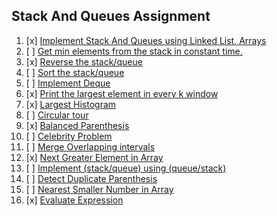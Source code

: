 ## Stack And Queues Assignment

01. [x]   [Implement Stack And Queues using Linked List, Arrays](https://github.com/R-I-T-I-K/CP_CipherSchools/blob/main/Day%204/Assignments/StackQueues.cpp)
02. [ ]   [Get min elements from the stack in constant time.](https://github.com/R-I-T-I-K/CP_CipherSchools/blob/main/Day%204/Assignments/GetMin.cpp)
03. [x]   [Reverse the stack/queue](https://github.com/R-I-T-I-K/CP_CipherSchools/blob/main/Day%204/Assignments/ReverseSQ.cpp)
04. [ ]   [Sort the stack/queue](https://github.com/R-I-T-I-K/CP_CipherSchools/blob/main/Day%204/Assignments/SortSQ.cpp)
05. [ ]   [Implement Deque](https://github.com/R-I-T-I-K/CP_CipherSchools/blob/main/Day%204/Assignments/ImplementDq.cpp)
06. [x]   [Print the largest element in every k window](https://github.com/R-I-T-I-K/CP_CipherSchools/blob/main/Day%204/Assignments/LarInKWin.cpp)
07. [x]   [Largest Histogram](https://github.com/R-I-T-I-K/CP_CipherSchools/blob/main/Day%204/Assignments/LargestHist.cpp)
08. [ ]   [Circular tour](https://github.com/R-I-T-I-K/CP_CipherSchools/blob/main/Day%204/Assignments/CircularTour.cpp)    
09. [x]   [Balanced Parenthesis](https://github.com/R-I-T-I-K/CP_CipherSchools/blob/main/Day%204/Assignments/BalancedPara.cpp)
10. [ ]   [Celebrity Problem](https://github.com/R-I-T-I-K/CP_CipherSchools/blob/main/Day%204/Assignments/Celebrity.cpp)
11. [ ]   [Merge Overlapping intervals](https://github.com/R-I-T-I-K/CP_CipherSchools/blob/main/Day%204/Assignments/OverlappingInter.cpp)
12. [x]   [Next Greater Element in Array](https://github.com/R-I-T-I-K/CP_CipherSchools/blob/main/Day%204/Assignments/NGE.cpp)
13. [ ]   [Implement (stack/queue) using (queue/stack)](https://github.com/R-I-T-I-K/CP_CipherSchools/blob/main/Day%204/Assignments/SQtoQS.cpp)
14. [ ]   [Detect Duplicate Parenthesis](https://github.com/R-I-T-I-K/CP_CipherSchools/blob/main/Day%204/Assignments/DupliPara.cpp)
15. [ ]   [Nearest Smaller Number in Array](https://github.com/R-I-T-I-K/CP_CipherSchools/blob/main/Day%204/Assignments/NSE.cpp)
16. [x]   [Evaluate Expression](https://github.com/R-I-T-I-K/CP_CipherSchools/blob/main/Day%204/Assignments/EvaluateExp.cpp)
